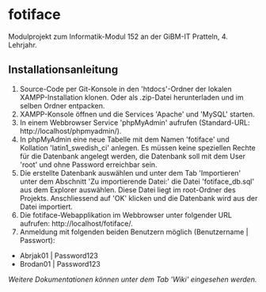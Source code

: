 # fotiface
Modulprojekt zum Informatik-Modul 152 an der GiBM-IT Pratteln, 4. Lehrjahr.

## Installationsanleitung

1. Source-Code per Git-Konsole in den 'htdocs'-Ordner der lokalen XAMPP-Installation klonen. Oder als .zip-Datei herunterladen und im selben Ordner entpacken.
2. XAMPP-Konsole öffnen und die Services 'Apache' und 'MySQL' starten.
3. In einem Webbrowser Service 'phpMyAdmin' aufrufen (Standard-URL: http://localhost/phpmyadmin/).
4. In phpMyAdmin eine neue Tabelle mit dem Namen 'fotiface' und Kollation 'latin1_swedish_ci' anlegen. Es müssen keine speziellen Rechte für die Datenbank angelegt werden, die Datenbank soll mit dem User 'root' und ohne Password erreichbar sein.
5. Die erstellte Datenbank auswählen und unter dem Tab 'Importieren' unter dem Abschnitt 'Zu importierende Datei:' die Datei 'fotiface_db.sql' aus dem Explorer auswählen. Diese Datei liegt im root-Ordner des Projekts. Anschliessend auf 'OK' klicken und die Datenbank wird aus der Datei importiert.
6. Die fotiface-Webapplikation im Webbrowser unter folgender URL aufrufen: http://localhost/fotiface/.
7. Anmeldung mit folgenden beiden Benutzern möglich (Benutzername | Passwort):
  - Abrjak01 | Password123
  - Brodan01 | Password123

*Weitere Dokumentationen können unter dem Tab 'Wiki' eingesehen werden.*
